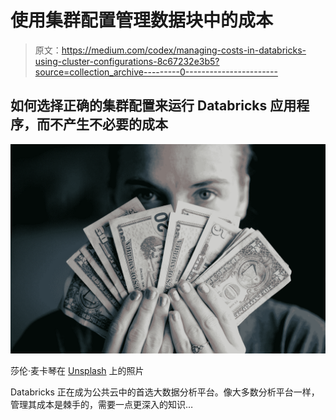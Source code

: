# 使用集群配置管理数据块中的成本

> 原文：<https://medium.com/codex/managing-costs-in-databricks-using-cluster-configurations-8c67232e3b5?source=collection_archive---------0----------------------->

## 如何选择正确的集群配置来运行 Databricks 应用程序，而不产生不必要的成本

![](img/e92631319b733a6bbd601f32b6e8c46c.png)

莎伦·麦卡琴在 [Unsplash](https://unsplash.com?utm_source=medium&utm_medium=referral) 上的照片

Databricks 正在成为公共云中的首选大数据分析平台。像大多数分析平台一样，管理其成本是棘手的，需要一点更深入的知识…